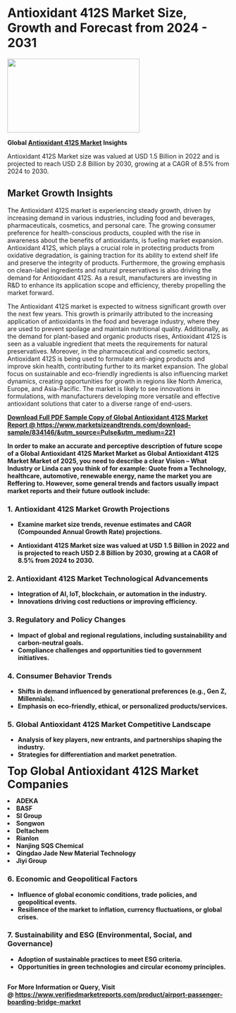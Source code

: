 <H1>Antioxidant 412S Market Size, Growth and Forecast from 2024 - 2031</H1><img class="aligncenter size-medium wp-image-584254" src="https://thirdeyenews.in/wp-content/uploads/2024/09/Global-Market-Research-300x168.jpeg" alt="" width="300" height="168" /><p><strong>Global&nbsp;<a href="https://www.marketsizeandtrends.com/download-sample/834146/&amp;utm_source=Pulse&amp;utm_medium=221">Antioxidant 412S Market</a> Insights</strong></p><p>Antioxidant 412S Market size was valued at USD 1.5 Billion in 2022 and is projected to reach USD 2.8 Billion by 2030, growing at a CAGR of 8.5% from 2024 to 2030.</p><p><h2>Market Growth Insights</h2> <p>The Antioxidant 412S market is experiencing steady growth, driven by increasing demand in various industries, including food and beverages, pharmaceuticals, cosmetics, and personal care. The growing consumer preference for health-conscious products, coupled with the rise in awareness about the benefits of antioxidants, is fueling market expansion. Antioxidant 412S, which plays a crucial role in protecting products from oxidative degradation, is gaining traction for its ability to extend shelf life and preserve the integrity of products. Furthermore, the growing emphasis on clean-label ingredients and natural preservatives is also driving the demand for Antioxidant 412S. As a result, manufacturers are investing in R&D to enhance its application scope and efficiency, thereby propelling the market forward.</p> <p><strong><a href="#"></a></strong></p> <p>The Antioxidant 412S market is expected to witness significant growth over the next few years. This growth is primarily attributed to the increasing application of antioxidants in the food and beverage industry, where they are used to prevent spoilage and maintain nutritional quality. Additionally, as the demand for plant-based and organic products rises, Antioxidant 412S is seen as a valuable ingredient that meets the requirements for natural preservatives. Moreover, in the pharmaceutical and cosmetic sectors, Antioxidant 412S is being used to formulate anti-aging products and improve skin health, contributing further to its market expansion. The global focus on sustainable and eco-friendly ingredients is also influencing market dynamics, creating opportunities for growth in regions like North America, Europe, and Asia-Pacific. The market is likely to see innovations in formulations, with manufacturers developing more versatile and effective antioxidant solutions that cater to a diverse range of end-users.</p> <p><strong><a href="#"></p><p><span class=""><strong>Download Full PDF Sample Copy of Global Antioxidant 412S Market Report</strong> @ <a href="https://www.marketsizeandtrends.com/download-sample/834146/&amp;utm_source=Pulse&amp;utm_medium=221" target="_blank">https://www.marketsizeandtrends.com/download-sample/834146/&amp;utm_source=Pulse&amp;utm_medium=221</a></span></p><p>In order to make an accurate and perceptive description of future scope of a Global&nbsp;Antioxidant 412S Market Market as Global&nbsp;Antioxidant 412S Market Market of 2025, you need to describe a clear Vision &ndash; What Industry or Linda can you think of for example: Quote from a Technology, healthcare, automotive, renewable energy, name the market you are Reffering to. However, some general trends and factors usually impact market reports and their future outlook include:</p><h3>1.&nbsp;<strong>Antioxidant 412S Market Growth Projections</strong></h3><ul><li>Examine market size trends, revenue estimates and CAGR (Compounded Annual Growth Rate) projections.</li><li><p>Antioxidant 412S Market size was valued at USD 1.5 Billion in 2022 and is projected to reach USD 2.8 Billion by 2030, growing at a CAGR of 8.5% from 2024 to 2030.</p></li></ul><h3>2.&nbsp;<strong>Antioxidant 412S Market Technological Advancements</strong></h3><ul><li>Integration of AI, IoT, blockchain, or automation in the industry.</li><li>Innovations driving cost reductions or improving efficiency.</li></ul><h3>3.&nbsp;<strong>Regulatory and Policy Changes</strong></h3><ul><li>Impact of global and regional regulations, including sustainability and carbon-neutral goals.</li><li>Compliance challenges and opportunities tied to government initiatives.</li></ul><h3>4.&nbsp;<strong>Consumer Behavior Trends</strong></h3><ul><li>Shifts in demand influenced by generational preferences (e.g., Gen Z, Millennials).</li><li>Emphasis on eco-friendly, ethical, or personalized products/services.</li></ul><h3>5.&nbsp;<strong>Global Antioxidant 412S Market Competitive Landscape</strong></h3><ul><li>Analysis of key players, new entrants, and partnerships shaping the industry.</li><li>Strategies for differentiation and market penetration.</li></ul><p data-pm-slice="1 1 []"><span style="color: inherit; font-family: inherit; font-size: 25px;">Top Global Antioxidant 412S Market Companies</span></p><div class="" data-test-id=""><p><li>ADEKA</li><li> BASF</li><li> SI Group</li><li> Songwon</li><li> Deltachem</li><li> Rianlon</li><li> Nanjing SQS Chemical</li><li> Qingdao Jade New Material Technology</li><li> Jiyi Group</li></p></div><h3>6.&nbsp;<strong>Economic and Geopolitical Factors</strong></h3><ul><li>Influence of global economic conditions, trade policies, and geopolitical events.</li><li>Resilience of the market to inflation, currency fluctuations, or global crises.</li></ul><h3>7.&nbsp;<strong>Sustainability and ESG (Environmental, Social, and Governance)</strong></h3><ul><li>Adoption of sustainable practices to meet ESG criteria.</li><li>Opportunities in green technologies and circular economy principles.</li></ul><h2><strong style="font-size: 14px;">For More Information or Query, Visit @&nbsp;</strong><a style="background-color: #ffffff; font-size: 14px;" href="https://www.marketsizeandtrends.com/report/antioxidant-412s-market/" target="_blank">https://www.verifiedmarketreports.com/product/airport-passenger-boarding-bridge-market</a></h2>
